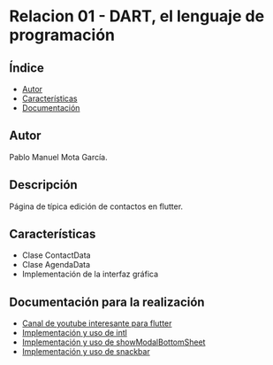 # Relacion 01 - DART, el lenguaje de programación
## Índice
- [Autor](#autor)
- [Características](#características)
- [Documentación](#documentación-para-la-realización)
## Autor
Pablo Manuel Mota García.
## Descripción
Página de típica edición de contactos en flutter.
## Características
- Clase ContactData
- Clase AgendaData
- Implementación de la interfaz gráfica
## Documentación para la realización
- [Canal de youtube interesante para flutter](https://www.youtube.com/@FlutterMapp)
- [Implementación y uso de intl](https://pub.dev/packages/intl)
- [Implementación y uso de showModalBottomSheet](https://api.flutter.dev/flutter/material/showModalBottomSheet.html)
- [Implementación y uso de snackbar](https://docs.flutter.dev/cookbook/design/snackbars)
